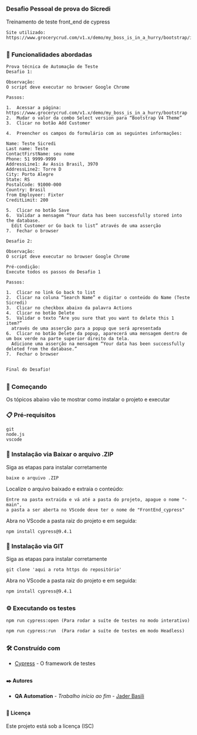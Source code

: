 # <h3> Desafio Pessoal de prova do Sicredi

Treinamento de teste front_end de cypress
```
Site utilizado: https://www.grocerycrud.com/v1.x/demo/my_boss_is_in_a_hurry/bootstrap/index.html
```
## <h3> 📃 Funcionalidades abordadas
```
Prova técnica de Automação de Teste
Desafio 1:

Observação:
O script deve executar no browser Google Chrome

Passos:

1.	Acessar a página:  https://www.grocerycrud.com/v1.x/demo/my_boss_is_in_a_hurry/bootstrap
2.	Mudar o valor da combo Select version para “Bootstrap V4 Theme”
3.	Clicar no botão Add Customer

4.	Preencher os campos do formulário com as seguintes informações:

Name: Teste Sicredi
Last name: Teste
ContactFirstName: seu nome
Phone: 51 9999-9999
AddressLine1: Av Assis Brasil, 3970
AddressLine2: Torre D
City: Porto Alegre
State: RS
PostalCode: 91000-000
Country: Brasil
from Employeer: Fixter
CreditLimit: 200

5.	Clicar no botão Save
6.	Validar a mensagem “Your data has been successfully stored into the database. 
  Edit Customer or Go back to list” através de uma asserção
7.	Fechar o browser

Desafio 2:

Observação:
O script deve executar no browser Google Chrome

Pré-condição:
Execute todos os passos do Desafio 1

Passos:

1.	Clicar no link Go back to list
2.	Clicar na coluna “Search Name” e digitar o conteúdo do Name (Teste Sicredi)
3.	Clicar no checkbox abaixo da palavra Actions
4.	Clicar no botão Delete
5.	Validar o texto “Are you sure that you want to delete this 1 item?” 
  através de uma asserção para a popup que será apresentada
6.	Clicar no botão Delete da popup, aparecerá uma mensagem dentro de um box verde na parte superior direito da tela. 
  Adicione uma asserção na mensagem “Your data has been successfully deleted from the database.”
7.	Fechar o browser


Final do Desafio!

```

## <h3> 🚀 Começando

Os tópicos abaixo vão te mostrar como instalar o projeto e executar

### <h3> 📋 Pré-requisitos
```
git
node.js
vscode
```
### <h3> 🔧 Instalação via Baixar o arquivo .ZIP

Siga as etapas para instalar corretamente

```
baixe o arquivo .ZIP
```
Localize o arquivo baixado e extraia o conteúdo:  
```
Entre na pasta extraida e vá até a pasta do projeto, apague o nome "-main", 
a pasta a ser aberta no VScode deve ter o nome de "FrontEnd_cypress"
```
Abra no VScode a pasta raiz do projeto e em seguida:  
```
npm install cypress@9.4.1
```
  
### <h3> 🔧 Instalação via GIT

Siga as etapas para instalar corretamente

```
git clone 'aqui a rota https do repositório'
```
Abra no VScode a pasta raiz do projeto e em seguida:  
```
npm install cypress@9.4.1
```


## <h3> ⚙️ Executando os testes

```
npm run cypress:open (Para rodar a suíte de testes no modo interativo)
```
```
npm run cypress:run  (Para rodar a suíte de testes em modo Headless)
```

## <h3> 🛠️ Construído com
* [Cypress](https://docs.cypress.io/) - O framework de testes

## <h4> ✒️ Autores
* **QA Automation** - *Trabalho início ao fim* - [Jader Basili](https://github.com/jabasili)

## <h4> 📄 Licença
Este projeto está sob a licença (ISC)
